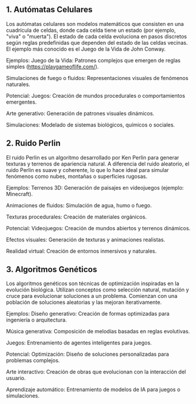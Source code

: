 ## 1. Autómatas Celulares

Los autómatas celulares son modelos matemáticos que consisten en una cuadrícula de celdas, donde cada celda tiene un estado (por ejemplo, "viva" o "muerta"). El estado de cada celda evoluciona en pasos discretos según reglas predefinidas que dependen del estado de las celdas vecinas. El ejemplo más conocido es el Juego de la Vida de John Conway.

Ejemplos:
Juego de la Vida: Patrones complejos que emergen de reglas simples (https://playgameoflife.com/).

Simulaciones de fuego o fluidos: Representaciones visuales de fenómenos naturales.

Potencial:
Juegos: Creación de mundos procedurales o comportamientos emergentes.

Arte generativo: Generación de patrones visuales dinámicos.

Simulaciones: Modelado de sistemas biológicos, químicos o sociales.

## 2. Ruido Perlin

El ruido Perlin es un algoritmo desarrollado por Ken Perlin para generar texturas y terrenos de apariencia natural. A diferencia del ruido aleatorio, el ruido Perlin es suave y coherente, lo que lo hace ideal para simular fenómenos como nubes, montañas o superficies rugosas.

Ejemplos:
Terrenos 3D: Generación de paisajes en videojuegos (ejemplo: Minecraft).

Animaciones de fluidos: Simulación de agua, humo o fuego.

Texturas procedurales: Creación de materiales orgánicos.

Potencial:
Videojuegos: Creación de mundos abiertos y terrenos dinámicos.

Efectos visuales: Generación de texturas y animaciones realistas.

Realidad virtual: Creación de entornos inmersivos y naturales.

## 3. Algoritmos Genéticos

Los algoritmos genéticos son técnicas de optimización inspiradas en la evolución biológica. Utilizan conceptos como selección natural, mutación y cruce para evolucionar soluciones a un problema. Comienzan con una población de soluciones aleatorias y las mejoran iterativamente.

Ejemplos:
Diseño generativo: Creación de formas optimizadas para ingeniería o arquitectura.

Música generativa: Composición de melodías basadas en reglas evolutivas.

Juegos: Entrenamiento de agentes inteligentes para juegos.

Potencial:
Optimización: Diseño de soluciones personalizadas para problemas complejos.

Arte interactivo: Creación de obras que evolucionan con la interacción del usuario.

Aprendizaje automático: Entrenamiento de modelos de IA para juegos o simulaciones.
